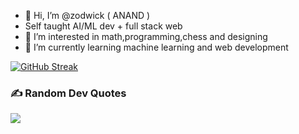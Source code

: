 - 👋 Hi, I’m @zodwick  ( ANAND )
-  Self taught AI/ML dev + full stack web
- 👀 I’m interested in math,programming,chess and designing
- 🌱 I’m currently learning machine learning and web development

[![GitHub Streak](http://github-readme-streak-stats.herokuapp.com?user=zodwick&theme=github-dark-blue&hide_border=true&background=45%2C091D42%2C150F27)](https://git.io/streak-stats)

### ✍️ Random Dev Quotes
![](https://quotes-github-readme.vercel.app/api?type=horizontal&theme=algolia)
